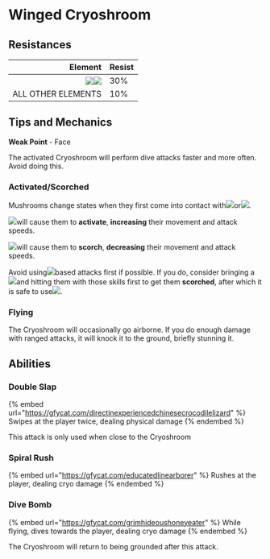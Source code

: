 # Winged Cryoshroom

## Resistances

|                                                                                Element | Resist |
| -------------------------------------------------------------------------------------: | ------ |
| ![](../../.gitbook/assets/cryo\_small.png)![](../../.gitbook/assets/dendro\_small.png) | 30%    |
|                                                                     ALL OTHER ELEMENTS | 10%    |

## Tips and Mechanics <a href="#tips-and-mechanics" id="tips-and-mechanics"></a>

**Weak Point** - Face

The activated Cryoshroom will perform dive attacks faster and more often. Avoid doing this.

### Activated/Scorched

Mushrooms change states when they first come into contact with![](../../.gitbook/assets/electro\_small.png)or![](../../.gitbook/assets/pyro\_small.png).

![](../../.gitbook/assets/electro\_small.png)will cause them to **activate**, **increasing** their movement and attack speeds.

![](../../.gitbook/assets/pyro\_small.png)will cause them to **scorch**, **decreasing** their movement and attack speeds.

Avoid using![](../../.gitbook/assets/electro\_small.png)based attacks first if possible. If you do, consider bringing a![](../../.gitbook/assets/pyro\_small.png)and hitting them with those skills first to get them **scorched**, after which it is safe to use![](../../.gitbook/assets/electro\_small.png).

### Flying

The Cryoshroom will occasionally go airborne. If you do enough damage with ranged attacks, it will knock it to the ground, briefly stunning it.

## Abilities <a href="#rage" id="rage"></a>

### Double Slap

{% embed url="https://gfycat.com/directinexperiencedchinesecrocodilelizard" %}
Swipes at the player twice, dealing physical damage
{% endembed %}

This attack is only used when close to the Cryoshroom

### Spiral Rush

{% embed url="https://gfycat.com/educatedlinearborer" %}
Rushes at the player, dealing cryo damage
{% endembed %}

### Dive Bomb

{% embed url="https://gfycat.com/grimhideoushoneyeater" %}
While flying, dives towards the player, dealing cryo damage
{% endembed %}

The Cryoshroom will return to being grounded after this attack.
